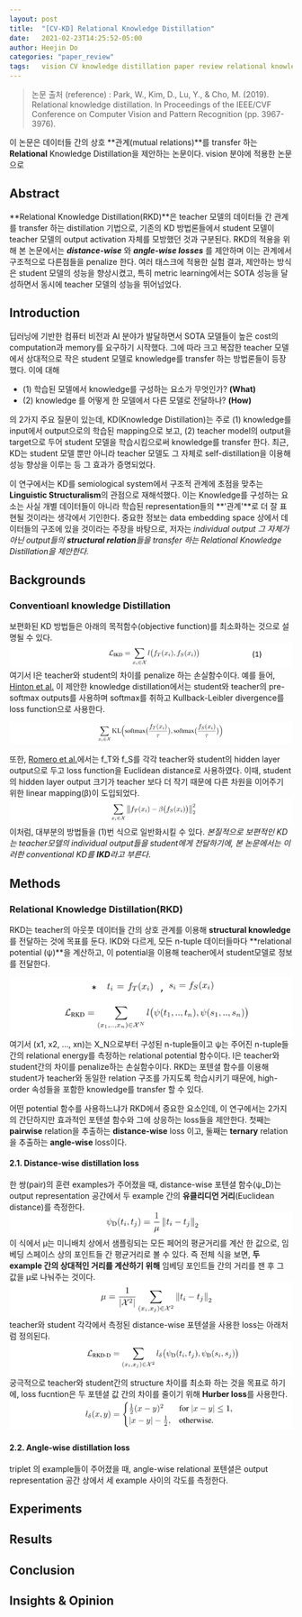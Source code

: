 ```yaml
---
layout: post
title:  "[CV-KD] Relational Knowledge Distillation"
date:   2021-02-23T14:25:52-05:00
author: Heejin Do
categories: "paper_review"
tags:	vision CV knowledge distillation paper review relational knowledge-distillation RKD
---
```


> 논문 출처 (reference)
: Park, W., Kim, D., Lu, Y., & Cho, M. (2019). Relational knowledge distillation. In Proceedings of the IEEE/CVF Conference on Computer Vision and Pattern Recognition (pp. 3967-3976).

이 논문은 데이터들 간의 상호 **관계(mutual relations)**를 transfer 하는 **Relational** Knowledge Distillation을 제안하는 논문이다.
vision 분야에 적용한 논문으로 

## Abstract
**Relational Knowledge Distillation(RKD)**은 teacher 모델의 데이터들 간 관계를 transfer 하는 distillation 기법으로, 기존의 KD 방법론들에서 student 모델이 teacher 모델의 output activation 자체를 모방했던 것과 구분된다. RKD의 적용을 위해 본 논문에서는 **<em>distance-wise</em>** 와 **<em>angle-wise losses</em>** 를 제안하며 이는 관계에서 구조적으로 다른점들을 penalize 한다. 여러 태스크에 적용한 실험 결과, 제안하는 방식은 student 모델의 성능을 향상시켰고, 특히 metric learning에서는 SOTA 성능을 달성하면서 동시에 teacher 모델의 성능을 뛰어넘었다. 

## Introduction

딥러닝에 기반한 컴퓨터 비전과 AI 분야가 발달하면서 SOTA 모델들이 높은 cost의 computation과 memory를 요구하기 시작했다. 그에 따라 크고 복잡한 teacher 모델에서 상대적으로 작은 student 모델로 knowledge를 transfer 하는 방법론들이 등장했다. 이에 대해
- (1) 학습된 모델에서 knowledge를 구성하는 요소가 무엇인가? **(What)**
- (2) knowledge 를 어떻게 한 모델에서 다른 모델로 전달하나? **(How)**

의 2가지 주요 질문이 있는데, KD(Knowledge Distillation)는 주로 (1) knowledge를 input에서 output으로의 학습된 mapping으로 보고, (2) teacher model의 output을 target으로 두어 student 모델을 학습시킴으로써 knowledge를 transfer 한다. 최근, KD는 student 모델 뿐만 아니라 teacher 모델도 그 자체로 self-distillation을 이용해 성능 향상을 이루는 등 그 효과가 증명되었다.

이 연구에서는 KD를 semiological system에서 구조적 관계에 초점을 맞추는 **Linguistic Structuralism**의 관점으로 재해석했다. 이는 Knowledge를 구성하는 요소는 사실 개별 데이터들이 아니라 학습된 representation들의 **'관계'**로 더 잘 표현될 것이라는 생각에서 기인한다. 중요한 정보는 data embedding space 상에서 데이터들의 구조에 있을 것이라는 주장을 바탕으로, 저자는 <em>individual output 그 자체가 아닌 output들의 **structural relation**들을 transfer 하는 Relational Knowledge Distillation을 제안한다.</em>


## Backgrounds

### Conventioanl knowledge Distillation
보편화된 KD 방법들은 아래의 목적함수(objective function)를 최소화하는 것으로 설명될 수 있다.
<img src="/assets/images/kd_1.PNG" title="generalization of conventional kd">
여기서 l은 teacher와 student의 차이를 penalize 하는 손실함수이다.
예를 들어, [Hinton et al.](https://arxiv.org/abs/1503.02531) 이 제안한 knowledge distillation에서는 student와 teacher의 pre-softmax outputs를 사용하며 softmax를 취하고 Kullback-Leibler divergence를 loss function으로 사용한다.

<img src="/assets/images/kd_2.PNG" title="Hinton et al's KD">

또한, [Romero et al.]()에서는 f_T와 f_S를 각각 teacher와 student의 hidden layer output으로 두고 loss function을 Euclidean distance로 사용하였다. 이때, student의 hidden layer output 크기가 teacher 보다 더 작기 때문에 다른 차원을 이어주기 위한 linear mapping(β)이 도입되었다.
<img src="/assets/images/kd_3.PNG" title="Romero et al's KD">
이처럼, 대부분의 방법들을 (1)번 식으로 일반화시킬 수 있다. <em>본질적으로 보편적인 KD는 teacher모델의 individual output들을 student에게 전달하기에, 본 논문에서는 이러한 conventional KD를 **IKD**라고 부른다</em>.


## Methods

### Relational Knowledge Distillation(RKD)
RKD는 teacher의 아웃풋 데이터들 간의 상호 관계를 이용해 **structural knowledge**를 전달하는 것에 목표를 둔다. IKD와 다르게, 모든 n-tuple 데이터들마다 **relational potential (ψ)**을 계산하고, 이 potential을 이용해 teacher에서 student모델로 정보를 전달한다.

<img src="/assets/images/kd_4.PNG" title="RKD">
여기서 (x1, x2, ..., xn)는 X_N으로부터 구성된 n-tuple들이고 ψ는 주어진 n-tuple들 간의 relational energy를 측정하는 relational potential 함수이다. l은 teacher와 student간의 차이를 penalize하는 손실함수이다. RKD는 포텐셜 함수를 이용해 student가 teacher와 동일한 relation 구조를 가지도록 학습시키기 때문에, high-order 속성들을 포함한 knowledge를 transfer 할 수 있다.

어떤 potential 함수를 사용하느냐가 RKD에서 중요한 요소인데, 이 연구에서는 2가지의 간단하지만 효과적인 포텐셜 함수와 그에 상응하는 loss들을 제안한다. 첫째는 **pairwise** relation을 추출하는 **distance-wise** loss 이고, 둘째는 **ternary** relation을 추출하는 **angle-wise** loss이다.

#### 2.1. Distance-wise distillation loss
한 쌍(pair)의 훈련 examples가 주어졌을 때, distance-wise 포텐셜 함수(ψ_D)는 output representation 공간에서 두 example 간의 **유클리디언 거리**(Euclidean distance)를 측정한다. 
<img src="/assets/images/kd_5.PNG" title="distance-wise RKD : ψ_D">
이 식에서 µ는 미니배치 상에서 샘플링되는 모든 페어의 평균거리를 계산 한 값으로, 임베딩 스페이스 상의 포인트들 간 평균거리로 볼 수 있다. 즉 전체 식을 보면, **두 example 간의 상대적인 거리를 계산하기 위해** 임베딩 포인트들 간의 거리를 잰 후 그 값을 µ로 나눠주는 것이다.
<img src="/assets/images/kd_6.PNG" title="distance-wise RKD : µ">
teacher와 student 각각에서 측정된 distance-wise 포텐셜을 사용한 loss는 아래처럼 정의된다.
<img src="/assets/images/kd_7.PNG" title="distance-wise RKD">
궁극적으로 teacher와 student간의 structure 차이를 최소화 하는 것을 목표로 하기에, loss fucntion은 두 포텐셜 값 간의 차이를 줄이기 위해 **Hurber loss**를 사용한다.
<img src="/assets/images/kd_8.PNG" title="distance-wise RKD">

#### 2.2. Angle-wise distillation loss
triplet 의 example들이 주어졌을 때, angle-wise relational 포텐셜은 output representation 공간 상에서 세 example 사이의 각도를 측정한다.
## Experiments

## Results



## Conclusion

## Insights & Opinion


